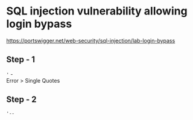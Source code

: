 # SQL injection vulnerability allowing login bypass
https://portswigger.net/web-security/sql-injection/lab-login-bypass

Step - 1
-
`
'
`
-</br>
Error > Single Quotes

Step - 2
-
`
'--
`
